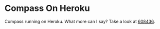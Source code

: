 Compass On Heroku
=================

Compass running on Heroku. What more can I say?
Take a look at [608436](https://github.com/rubiii/compassonheroku/commit/608436).
